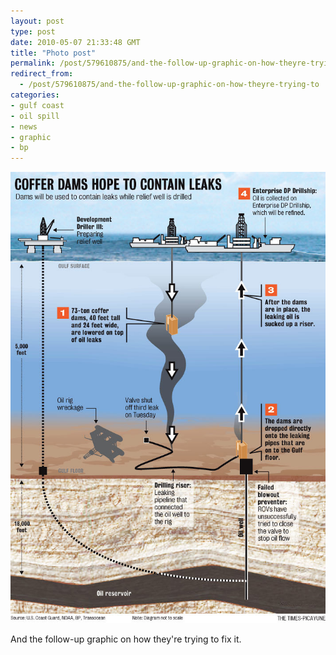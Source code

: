 ```yaml
---
layout: post
type: post
date: 2010-05-07 21:33:48 GMT
title: "Photo post"
permalink: /post/579610875/and-the-follow-up-graphic-on-how-theyre-trying-to
redirect_from: 
  - /post/579610875/and-the-follow-up-graphic-on-how-theyre-trying-to
categories:
- gulf coast
- oil spill
- news
- graphic
- bp
---
```

![](/assets/images/tumblr_l22jwc558O1qb098no1_1280.jpg)

And the follow-up graphic on how they're trying to fix it.